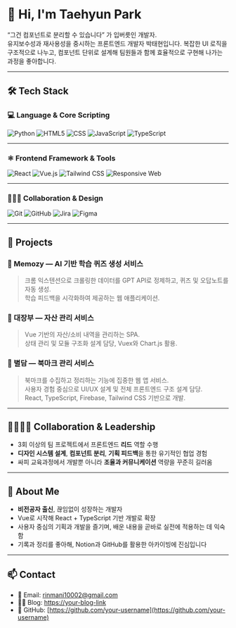 # 👋 Hi, I'm Taehyun Park

“그건 컴포넌트로 분리할 수 있습니다” 가 입버릇인 개발자.  
유지보수성과 재사용성을 중시하는 프론트엔드 개발자 박태현입니다. 
복잡한 UI 로직을 구조적으로 나누고, 컴포넌트 단위로 설계해 팀원들과 함께 효율적으로 구현해 나가는 과정을 좋아합니다.

---

## 🛠 Tech Stack

### 💻 Language & Core Scripting
![Python](https://img.shields.io/badge/Python-3776AB?style=for-the-badge&logo=python&logoColor=white)
![HTML5](https://img.shields.io/badge/HTML5-E34F26?style=for-the-badge&logo=html5&logoColor=white)
![CSS](https://img.shields.io/badge/CSS-1572B6?style=for-the-badge&logo=css&logoColor=white)
![JavaScript](https://img.shields.io/badge/JavaScript-F7DF1E?style=for-the-badge&logo=javascript&logoColor=black)
![TypeScript](https://img.shields.io/badge/TypeScript-3178C6?style=for-the-badge&logo=typescript&logoColor=white)

---

### ⚛️ Frontend Framework & Tools
![React](https://img.shields.io/badge/React-61DAFB?style=for-the-badge&logo=react&logoColor=black)
![Vue.js](https://img.shields.io/badge/Vue.js-4FC08D?style=for-the-badge&logo=vue.js&logoColor=white)
![Tailwind CSS](https://img.shields.io/badge/TailwindCSS-06B6D4?style=for-the-badge&logo=tailwindcss&logoColor=white)
![Responsive Web](https://img.shields.io/badge/Responsive%20Web-000000?style=for-the-badge&logo=web&logoColor=white)

---

### 🧑‍🤝‍🧑 Collaboration & Design
![Git](https://img.shields.io/badge/Git-F05032?style=for-the-badge&logo=git&logoColor=white)
![GitHub](https://img.shields.io/badge/GitHub-181717?style=for-the-badge&logo=github&logoColor=white)
![Jira](https://img.shields.io/badge/Jira-0052CC?style=for-the-badge&logo=jira&logoColor=white)
![Figma](https://img.shields.io/badge/Figma-F24E1E?style=for-the-badge&logo=figma&logoColor=white)


---

## 🚀 Projects

### 🧠 Memozy — AI 기반 학습 퀴즈 생성 서비스
> 크롬 익스텐션으로 크롤링한 데이터를 GPT API로 정제하고, 퀴즈 및 오답노트를 자동 생성.  
> 학습 피드백을 시각화하여 제공하는 웹 애플리케이션.

### 💼 대장부 — 자산 관리 서비스
> Vue 기반의 자산/소비 내역을 관리하는 SPA.  
> 상태 관리 및 모듈 구조화 설계 담당, Vuex와 Chart.js 활용.

### 🌟 별담 — 북마크 관리 서비스
> 북마크를 수집하고 정리하는 기능에 집중한 웹 앱 서비스.  
> 사용자 경험 중심으로 UI/UX 설계 및 전체 프론트엔드 구조 설계 담당.  
> React, TypeScript, Firebase, Tailwind CSS 기반으로 개발.



---

## 👨‍👩‍👧‍👦 Collaboration & Leadership

- 3회 이상의 팀 프로젝트에서 프론트엔드 **리드** 역할 수행  
- **디자인 시스템 설계**, **컴포넌트 분리**, **기획 피드백**을 통한 유기적인 협업 경험  
- 싸피 교육과정에서 개발뿐 아니라 **조율과 커뮤니케이션** 역량을 꾸준히 길러옴

---

## 🌱 About Me

- **비전공자 출신**, 끊임없이 성장하는 개발자  
- Vue로 시작해 React + TypeScript 기반 개발로 확장  
- 사용자 중심의 기획과 개발을 즐기며, 배운 내용을 곧바로 실전에 적용하는 데 익숙함  
- 기록과 정리를 좋아해, Notion과 GitHub를 활용한 아카이빙에 진심입니다  

---

## 📫 Contact

- 📮 Email: rinmani10002@gmail.com  
- 🧑‍💻 Blog: [https://your-blog-link](https://your-blog-link)  
- 🐙 GitHub: [https://github.com/your-username](https://github.com/your-username)  
